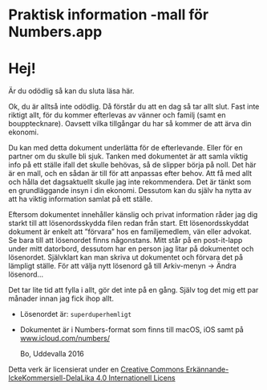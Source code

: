 # Praktisk information -mall för Numbers.app

# Hej!

Är du odödlig så kan du sluta läsa här.

Ok, du är alltså inte odödlig. Då förstår du att en dag så tar allt slut. Fast inte riktigt allt, för du kommer efterlevas av vänner och familj (samt en boupptecknare). Oavsett vilka tillgångar du har så kommer de att ärva din ekonomi.

Du kan med detta dokument underlätta för de efterlevande. Eller för en partner om du skulle bli sjuk.
Tanken med dokumentet är att samla viktig info på ett ställe ifall det skulle behövas, så de slipper börja på noll. Det här är en mall, och en sådan är till för att anpassas efter behov. Att få med allt och hålla det dagsaktuellt skulle jag inte rekommendera. Det är tänkt som en grundläggande insyn i din ekonomi. Dessutom kan du själv ha nytta av att ha viktig information samlat på ett ställe.

Eftersom dokumentet innehåller känslig och privat information råder jag dig starkt till att lösenordsskydda filen redan från start. 
Ett lösenordsskyddat dokument är enkelt att ”förvara” hos en familjemedlem, vän eller advokat. Se bara till att lösenordet finns någonstans. Mitt står på en post-it-lapp under mitt datorbord, dessutom har en person jag litar på dokumentet och lösenordet. Självklart kan man skriva ut dokumentet och förvara det på lämpligt ställe. För att välja nytt lösenord gå till Arkiv-menyn -> Ändra lösenord…

Det tar lite tid att fylla i allt, gör det inte på en gång. Själv tog det mig ett par månader innan jag fick ihop allt.

* Lösenordet är: `superduperhemligt`
* Dokumentet är i Numbers-format som finns till macOS, iOS samt på www.icloud.com/numbers/


	Bo, Uddevalla 2016
  
 Detta verk är licensierat under en [Creative Commons Erkännande-IckeKommersiell-DelaLika 4.0 Internationell Licens](creativecommons.org/licenses/by-nc-sa/4.0/ "CC-BY-SA-4.0")
